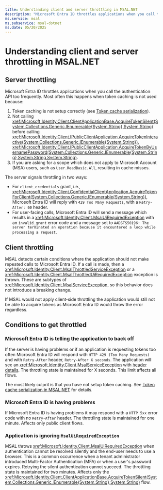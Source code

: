 ```yaml
---
title: Understanding client and server throttling in MSAL.NET
description: "Microsoft Entra ID throttles applications when you call the authentication API too frequently. Learn how to handle this with MSAL.NET."
ms.service: msal
ms.subservice: msal-dotnet
ms.date: 05/20/2025
---
```


# Understanding client and server throttling in MSAL.NET

## Server throttling

Microsoft Entra ID throttles applications when you call the authentication API too frequently. Most often this happens when token caching is not used because:

1. Token caching is not setup correctly (see [Token cache serialization](/azure/active-directory/develop/msal-net-token-cache-serialization)).
2. Not calling <xref:Microsoft.Identity.Client.ClientApplicationBase.AcquireTokenSilent(System.Collections.Generic.IEnumerable{System.String},System.String)> before calling <xref:Microsoft.Identity.Client.IPublicClientApplication.AcquireTokenInteractive(System.Collections.Generic.IEnumerable{System.String})>, <xref:Microsoft.Identity.Client.IPublicClientApplication.AcquireTokenByUsernamePassword(System.Collections.Generic.IEnumerable{System.String},System.String,System.String)>.
3. If you are asking for a scope which does not apply to Microsoft Account (MSA) users, such as `User.ReadBasic.All`, resulting in cache misses.

The server signals throttling in two ways:

- For `client_credentials` grant, i.e., <xref:Microsoft.Identity.Client.ConfidentialClientApplication.AcquireTokenForClient(System.Collections.Generic.IEnumerable{System.String})>, Microsoft Entra ID will reply with `429 Too Many Requests`, with a `Retry-After: 60` header.
- For user-facing calls, Microsoft Entra ID will send a message which results in a <xref:Microsoft.Identity.Client.MsalUiRequiredException> with an `invalid_grant` error code and a message set to `AADSTS50196: The server terminated an operation because it encountered a loop while processing a request`.

## Client throttling

MSAL detects certain conditions where the application should not make repeated calls to Microsoft Entra ID. If a call is made, then a <xref:Microsoft.Identity.Client.MsalThrottledServiceException> or a <xref:Microsoft.Identity.Client.MsalThrottledUiRequiredException> exception is thrown. These are subtypes of <xref:Microsoft.Identity.Client.MsalServiceException>, so this behavior does not introduce a breaking change.

If MSAL would not apply client-side throttling the application would still not be able to acquire tokens as Microsoft Entra ID would throw the error regardless.

## Conditions to get throttled

<a name='azure-ad-is-telling-the-application-to-back-off'></a>

### Microsoft Entra ID is telling the application to back off

If the server is having problems or if an application is requesting tokens too often Microsoft Entra ID will respond with `HTTP 429 (Too Many Requests)` and with `Retry-After` header, `Retry-After X seconds`. The application will see an <xref:Microsoft.Identity.Client.MsalServiceException> with [header details](../advanced/exceptions/retry-policy.md). The throttling state is maintained for X seconds. This limit affects all flows.

The most likely culprit is that you have not setup token caching. See [Token cache serialization in MSAL.NET](/azure/active-directory/develop/msal-net-token-cache-serialization) for details.

<a name='azure-ad-is-having-problems'></a>

### Microsoft Entra ID is having problems

If Microsoft Entra ID is having problems it may respond with a `HTTP 5xx` error code with no `Retry-After` header. The throttling state is maintained for one minute. Affects only public client flows.

### Application is ignoring `MsalUiRequiredException`

MSAL throws <xref:Microsoft.Identity.Client.MsalUiRequiredException> when authentication cannot be resolved silently and the end-user needs to use a browser. This is a common occurrence when a tenant administrator introduced Multi-Factor Authentication (MFA) or when a user's password expires. Retrying the silent authentication cannot succeed. The throttling state is maintained for two minutes. Affects only the <xref:Microsoft.Identity.Client.ClientApplicationBase.AcquireTokenSilent(System.Collections.Generic.IEnumerable{System.String},System.String)> flow.
